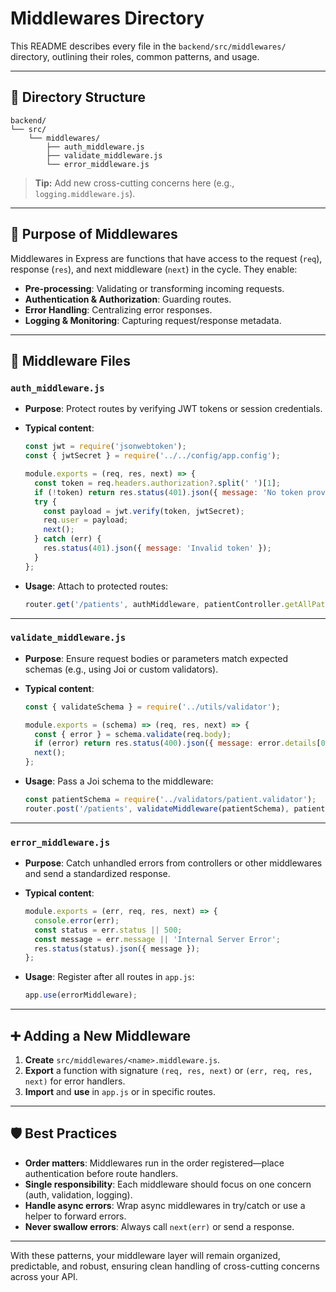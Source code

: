 # Middlewares Directory

This README describes every file in the `backend/src/middlewares/` directory, outlining their roles, common patterns, and usage.

---

## 📁 Directory Structure

```text
backend/
└── src/
    └── middlewares/
        ├── auth_middleware.js
        ├── validate_middleware.js
        └── error_middleware.js
```

> **Tip:** Add new cross-cutting concerns here (e.g., `logging.middleware.js`).

---

## 🎯 Purpose of Middlewares

Middlewares in Express are functions that have access to the request (`req`), response (`res`), and next middleware (`next`) in the cycle. They enable:

* **Pre-processing**: Validating or transforming incoming requests.
* **Authentication & Authorization**: Guarding routes.
* **Error Handling**: Centralizing error responses.
* **Logging & Monitoring**: Capturing request/response metadata.

---

## 📄 Middleware Files

### `auth_middleware.js`

* **Purpose**: Protect routes by verifying JWT tokens or session credentials.
* **Typical content**:

  ```js
  const jwt = require('jsonwebtoken');
  const { jwtSecret } = require('../../config/app.config');

  module.exports = (req, res, next) => {
    const token = req.headers.authorization?.split(' ')[1];
    if (!token) return res.status(401).json({ message: 'No token provided' });
    try {
      const payload = jwt.verify(token, jwtSecret);
      req.user = payload;
      next();
    } catch (err) {
      res.status(401).json({ message: 'Invalid token' });
    }
  };
  ```
* **Usage**: Attach to protected routes:

  ```js
  router.get('/patients', authMiddleware, patientController.getAllPatients);
  ```

---

### `validate_middleware.js`

* **Purpose**: Ensure request bodies or parameters match expected schemas (e.g., using Joi or custom validators).
* **Typical content**:

  ```js
  const { validateSchema } = require('../utils/validator');

  module.exports = (schema) => (req, res, next) => {
    const { error } = schema.validate(req.body);
    if (error) return res.status(400).json({ message: error.details[0].message });
    next();
  };
  ```
* **Usage**: Pass a Joi schema to the middleware:

  ```js
  const patientSchema = require('../validators/patient.validator');
  router.post('/patients', validateMiddleware(patientSchema), patientController.createPatient);
  ```

---

### `error_middleware.js`

* **Purpose**: Catch unhandled errors from controllers or other middlewares and send a standardized response.
* **Typical content**:

  ```js
  module.exports = (err, req, res, next) => {
    console.error(err);
    const status = err.status || 500;
    const message = err.message || 'Internal Server Error';
    res.status(status).json({ message });
  };
  ```
* **Usage**: Register after all routes in `app.js`:

  ```js
  app.use(errorMiddleware);
  ```

---

## ➕ Adding a New Middleware

1. **Create** `src/middlewares/<name>.middleware.js`.
2. **Export** a function with signature `(req, res, next)` or `(err, req, res, next)` for error handlers.
3. **Import** and **use** in `app.js` or in specific routes.

---

## 🛡️ Best Practices

* **Order matters**: Middlewares run in the order registered—place authentication before route handlers.
* **Single responsibility**: Each middleware should focus on one concern (auth, validation, logging).
* **Handle async errors**: Wrap async middlewares in try/catch or use a helper to forward errors.
* **Never swallow errors**: Always call `next(err)` or send a response.

---

With these patterns, your middleware layer will remain organized, predictable, and robust, ensuring clean handling of cross-cutting concerns across your API.
